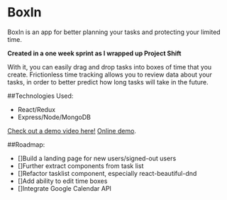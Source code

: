 # BoxIn
BoxIn is an app for better planning your tasks and protecting your limited time.

**Created in a one week sprint as I wrapped up Project Shift**

With it, you can easily drag and drop tasks into boxes of time that you create. Frictionless time tracking allows you to review data about your tasks, in order to better predict how long tasks will take in the future.

##Technologies Used:
- React/Redux
- Express/Node/MongoDB

[Check out a demo video here!](https://www.youtube.com/watch?v=h2AKko_nWQo&feature=emb_title)
[Online demo](http://boxin.herokuapp.com/).

##Roadmap:
- []Build a landing page for new users/signed-out users
- []Further extract components from task list
- []Refactor tasklist component, especially react-beautiful-dnd
- []Add ability to edit time boxes
- []Integrate Google Calendar API
